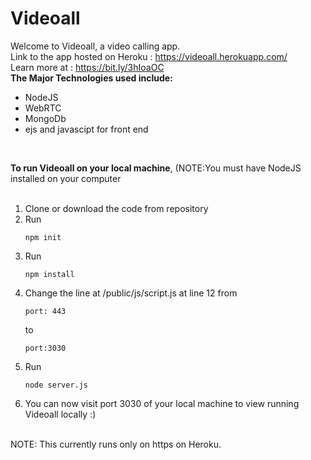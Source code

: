 # Videoall
Welcome to Videoall, a video calling app. </br>
Link to the app hosted on Heroku : https://videoall.herokuapp.com/  </br>
Learn more at : https://bit.ly/3hIoaOC </br>
<strong>The Major Technologies used include:</strong> </br>
<ul>
<li>NodeJS</li>
<li>WebRTC</li>
<li>MongoDb</li>
<li>ejs and javascipt for front end</li>
</ul>
</br>

<strong>To run Videoall on your local machine</strong>,  (NOTE:You must have NodeJS installed on your computer
<ol>  </br>
<li>Clone or download the code from repository</li>

<li>Run 
  
```
npm init
```
  
</li>
<li>Run
  
```
npm install
```
  
 </li>
<li>Change the line at /public/js/script.js at line 12 from
  
```
port: 443
```
  
to 
  
```
port:3030
```
  
</li>
<li>
Run 
  
```
node server.js
```
  
</li>
<li>
You can now visit port 3030 of your local machine to view running Videoall locally :)
</li>
</ol>
</br>
NOTE: This currently runs only on https on Heroku.
